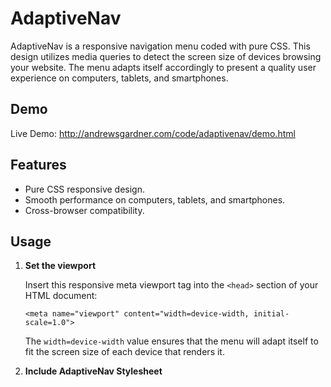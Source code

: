 # AdaptiveNav
AdaptiveNav is a responsive navigation menu coded with pure CSS. This design utilizes media queries to detect the screen size of devices browsing your website. The menu adapts itself accordingly to present a quality user experience on computers, tablets, and smartphones.

## Demo
Live Demo: http://andrewsgardner.com/code/adaptivenav/demo.html

## Features
* Pure CSS responsive design.
* Smooth performance on computers, tablets, and smartphones.
* Cross-browser compatibility.

## Usage
1. **Set the viewport**

   Insert this responsive meta viewport tag into the ```<head>``` section of your HTML document:

   ```<meta name="viewport" content="width=device-width, initial-scale=1.0">```

   The ```width=device-width``` value ensures that the menu will adapt itself to fit the screen size of each device that renders it.

2. **Include AdaptiveNav Stylesheet**
